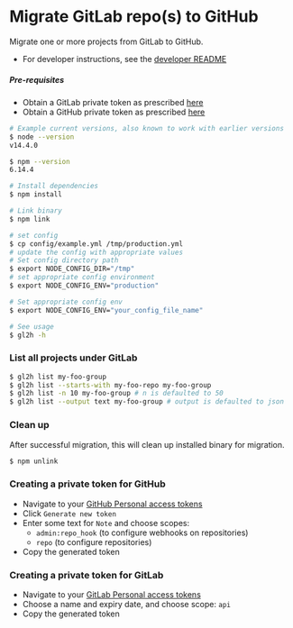 # Migrate GitLab repo(s) to GitHub

Migrate one or more projects from GitLab to GitHub. 
- For developer instructions, see the [developer README](DEVELOP.md)

##### Pre-requisites

- Obtain a GitLab private token as prescribed [here](./README.md#creating-a-private-token-for-gitlab)
- Obtain a GitHub private token as prescribed [here](./README.md#creating-a-private-token-for-github)

```bash
# Example current versions, also known to work with earlier versions
$ node --version
v14.4.0

$ npm --version
6.14.4

# Install dependencies
$ npm install

# Link binary
$ npm link

# set config
$ cp config/example.yml /tmp/production.yml
# update the config with appropriate values
# Set config directory path
$ export NODE_CONFIG_DIR="/tmp"
# set appropriate config environment
$ export NODE_CONFIG_ENV="production"

# Set appropriate config env
$ export NODE_CONFIG_ENV="your_config_file_name"

# See usage
$ gl2h -h
```

### List all projects under GitLab

```bash
$ gl2h list my-foo-group
$ gl2h list --starts-with my-foo-repo my-foo-group
$ gl2h list -n 10 my-foo-group # n is defaulted to 50
$ gl2h list --output text my-foo-group # output is defaulted to json
```

### Clean up

After successful migration, this will clean up installed binary for migration.

```bash
$ npm unlink
```

### Creating a private token for GitHub
- Navigate to your [GitHub Personal access tokens](https://github.com/settings/tokens)
- Click `Generate new token`
- Enter some text for `Note` and choose scopes: 
  - `admin:repo_hook` (to configure webhooks on repositories)
  - `repo` (to configure repositories)
- Copy the generated token

### Creating a private token for GitLab
- Navigate to your [GitLab Personal access tokens](https://gitlab.com/profile/personal_access_tokens)
- Choose a name and expiry date, and choose scope: `api`
- Copy the generated token